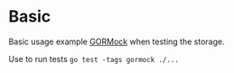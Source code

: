 # Basic

Basic usage example [GORMock] when testing the storage.

Use to run tests `go test -tags gormock ./...`

[GORMock]: https://git.io/fhHpT 'The fantastic mock for the fantastic GORM
library, aims to be developer friendly.'
